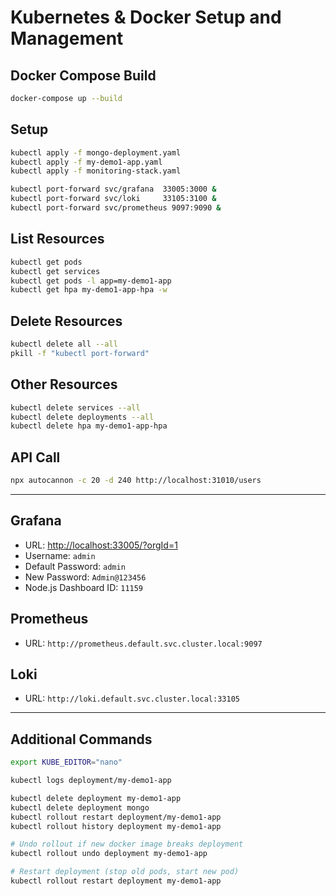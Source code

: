 # Kubernetes & Docker Setup and Management

## Docker Compose Build
```bash
docker-compose up --build
```

## Setup
```bash
kubectl apply -f mongo-deployment.yaml
kubectl apply -f my-demo1-app.yaml
kubectl apply -f monitoring-stack.yaml

kubectl port-forward svc/grafana  33005:3000 &
kubectl port-forward svc/loki     33105:3100 &
kubectl port-forward svc/prometheus 9097:9090 &
```

## List Resources
```bash
kubectl get pods
kubectl get services
kubectl get pods -l app=my-demo1-app
kubectl get hpa my-demo1-app-hpa -w
```

## Delete Resources
```bash
kubectl delete all --all
pkill -f "kubectl port-forward"
```

## Other Resources
```bash
kubectl delete services --all
kubectl delete deployments --all
kubectl delete hpa my-demo1-app-hpa
```

## API Call
```bash
npx autocannon -c 20 -d 240 http://localhost:31010/users
```

---

## Grafana
- URL: [http://localhost:33005/?orgId=1](http://localhost:33005/?orgId=1)  
- Username: `admin`  
- Default Password: `admin`  
- New Password: `Admin@123456`  
- Node.js Dashboard ID: `11159`

## Prometheus
- URL: `http://prometheus.default.svc.cluster.local:9097`

## Loki
- URL: `http://loki.default.svc.cluster.local:33105`

---

## Additional Commands
```bash
export KUBE_EDITOR="nano"

kubectl logs deployment/my-demo1-app

kubectl delete deployment my-demo1-app
kubectl delete deployment mongo
kubectl rollout restart deployment/my-demo1-app
kubectl rollout history deployment my-demo1-app

# Undo rollout if new docker image breaks deployment
kubectl rollout undo deployment my-demo1-app

# Restart deployment (stop old pods, start new pod)
kubectl rollout restart deployment my-demo1-app
```